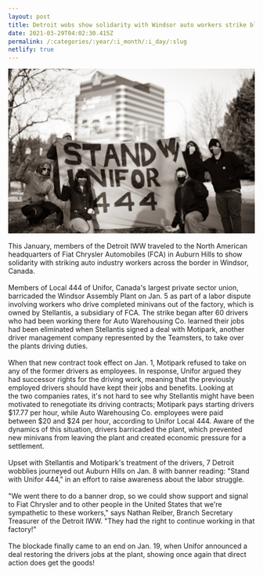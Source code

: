 ```yaml
---
layout: post
title: Detroit wobs show solidarity with Windsor auto workers strike blockade
date: 2021-03-29T04:02:30.415Z
permalink: /:categories/:year/:i_month/:i_day/:slug
netlify: true
---
```

![Six IWW Detroit Members stand with a banner which reads "Stand With Unifor 444."](/assets/uploads/fpnopifhjbfgekmn.jfif)

This January, members of the Detroit IWW traveled to the North American headquarters of Fiat Chrysler Automobiles (FCA) in Auburn Hills to show solidarity with striking auto industry workers across the border in Windsor, Canada.<br><br>Members of Local 444 of Unifor, Canada's largest private sector union, barricaded the Windsor Assembly Plant on Jan. 5 as part of a labor dispute involving workers who drive completed minivans out of the factory, which is owned by Stellantis, a subsidiary of FCA. The strike began after 60 drivers who had been working there for Auto Warehousing Co. learned their jobs had been eliminated when Stellantis signed a deal with Motipark, another driver management company represented by the Teamsters, to take over the plants driving duties.<br><br>When that new contract took effect on Jan. 1, Motipark refused to take on any of the former drivers as employees. In response, Unifor argued they had successor rights for the driving work, meaning that the previously employed drivers should have kept their jobs and benefits. Looking at the two companies rates, it's not hard to see why Stellantis might have been motivated to renegotiate its driving contracts; Motipark pays starting drivers $17.77 per hour, while Auto Warehousing Co. employees were paid  between $20 and $24 per hour, according to Unifor Local 444. Aware of the dynamics of this situation, drivers barricaded the plant, which prevented new minivans from leaving the plant and created economic pressure for a settlement.<br><br>Upset with Stellantis and Motipark's treatment of the drivers, 7 Detroit wobblies journeyed out Auburn Hills on Jan. 8 with banner reading: "Stand with Unifor 444," in an effort to raise awareness about the labor struggle.<br><br>"We went there to do a banner drop, so we could show support and signal to Fiat Chrysler and to other people in the United States that we're sympathetic to these workers," says Nathan Reiber, Branch Secretary Treasurer of the Detroit IWW. "They had the right to continue working in that factory!"<br><br>The blockade finally came to an end on Jan. 19, when Unifor announced a deal restoring the drivers jobs at the plant, showing once again that direct action does get the goods!